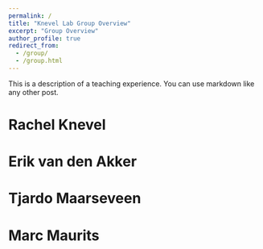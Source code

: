 ```yaml
---
permalink: /
title: "Knevel Lab Group Overview"
excerpt: "Group Overview"
author_profile: true
redirect_from: 
  - /group/
  - /group.html
---
```


This is a description of a teaching experience. You can use markdown like any other post.

Rachel Knevel
======

Erik van den Akker
======

Tjardo Maarseveen
======

Marc Maurits
======
